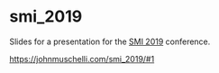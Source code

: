 
<!-- README.md is generated from README.Rmd. Please edit that file -->

# smi\_2019

Slides for a presentation for the
[SMI 2019](https://sites.uci.edu/smi2019/) conference.

https://johnmuschelli.com/smi_2019/#1
